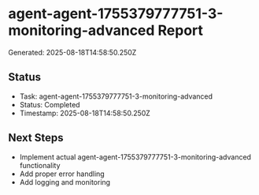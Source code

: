 # agent-agent-1755379777751-3-monitoring-advanced Report

Generated: 2025-08-18T14:58:50.250Z

## Status
- Task: agent-agent-1755379777751-3-monitoring-advanced
- Status: Completed
- Timestamp: 2025-08-18T14:58:50.250Z

## Next Steps
- Implement actual agent-agent-1755379777751-3-monitoring-advanced functionality
- Add proper error handling
- Add logging and monitoring
